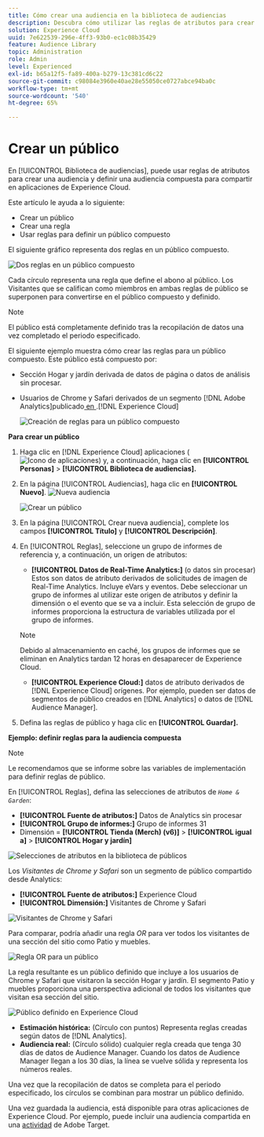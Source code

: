 ```yaml
---
title: Cómo crear una audiencia en la biblioteca de audiencias
description: Descubra cómo utilizar las reglas de atributos para crear una audiencia que se pueda compartir en la Biblioteca de audiencias. Aprenda a configurar una regla y definir una audiencia compuesta.
solution: Experience Cloud
uuid: 7e622539-296e-4ff3-93b0-ec1c08b35429
feature: Audience Library
topic: Administration
role: Admin
level: Experienced
exl-id: b65a12f5-fa89-400a-b279-13c381cd6c22
source-git-commit: c98084e3960e40ae28e55050ce0727abce94ba0c
workflow-type: tm+mt
source-wordcount: '540'
ht-degree: 65%

---
```


# Crear un público

En [!UICONTROL Biblioteca de audiencias], puede usar reglas de atributos para crear una audiencia y definir una audiencia compuesta para compartir en aplicaciones de Experience Cloud.

Este artículo le ayuda a lo siguiente:

* Crear un público
* Crear una regla
* Usar reglas para definir un público compuesto

El siguiente gráfico representa dos reglas en un público compuesto.

![Dos reglas en un público compuesto](assets/audience_sharing.png)

Cada círculo representa una regla que define el abono al público. Los Visitantes que se califican como miembros en ambas reglas de público se superponen para convertirse en el público compuesto y definido.

>[!NOTE]
>
>El público está completamente definido tras la recopilación de datos una vez completado el periodo especificado.

El siguiente ejemplo muestra cómo crear las reglas para un público compuesto. Este público está compuesto por:

* Sección Hogar y jardín derivada de datos de página o datos de análisis sin procesar.
* Usuarios de Chrome y Safari derivados de un segmento [!DNL Adobe Analytics]publicado[ en ](overview.md).[!DNL Experience Cloud]

  ![Creación de reglas para un público compuesto](assets/audience_create.png)

**Para crear un público**

1. Haga clic en [!DNL Experience Cloud] aplicaciones (![Icono de aplicaciones](assets/apps-icon.png)) y, a continuación, haga clic en **[!UICONTROL Personas]** > **[!UICONTROL Biblioteca de audiencias].**

1. En la página [!UICONTROL Audiencias], haga clic en **[!UICONTROL Nuevo]**. ![Nueva audiencia](assets/add_icon_small.png)

   ![Crear un público](assets/audience_create_new.png)

1. En la página [!UICONTROL Crear nueva audiencia], complete los campos **[!UICONTROL Título]** y **[!UICONTROL Descripción]**.
1. En [!UICONTROL Reglas], seleccione un grupo de informes de referencia y, a continuación, un origen de atributos:

   * **[!UICONTROL Datos de Real-Time Analytics:]** (o datos sin procesar) Estos son datos de atributo derivados de solicitudes de imagen de Real-Time Analytics. Incluye eVars y eventos. Debe seleccionar un grupo de informes al utilizar este origen de atributos y definir la dimensión o el evento que se va a incluir. Esta selección de grupo de informes proporciona la estructura de variables utilizada por el grupo de informes.

   >[!NOTE]
   >
   >Debido al almacenamiento en caché, los grupos de informes que se eliminan en Analytics tardan 12 horas en desaparecer de Experience Cloud.

   * **[!UICONTROL Experience Cloud:]** datos de atributo derivados de [!DNL Experience Cloud] orígenes. Por ejemplo, pueden ser datos de segmentos de público creados en [!DNL Analytics] o datos de [!DNL Audience Manager].

1. Defina las reglas de público y haga clic en **[!UICONTROL Guardar].**

**Ejemplo: definir reglas para la audiencia compuesta**

>[!NOTE]
>
>Le recomendamos que se informe sobre las variables de implementación para definir reglas de público.

En [!UICONTROL Reglas], defina las selecciones de atributos de *`Home & Garden`*:

* **[!UICONTROL Fuente de atributos:]** Datos de Analytics sin procesar
* **[!UICONTROL Grupo de informes:]** Grupo de informes 31
* Dimensión = **[!UICONTROL Tienda (Merch) (v6)]** > **[!UICONTROL igual a]** > **[!UICONTROL Hogar y jardín]**

![Selecciones de atributos en la biblioteca de públicos](assets/home_garden.png)

Los *Visitantes de Chrome y Safari* son un segmento de público compartido desde Analytics:

* **[!UICONTROL Fuente de atributos:]** Experience Cloud
* **[!UICONTROL Dimensión:]** Visitantes de Chrome y Safari

![Visitantes de Chrome y Safari](assets/chrome_safari.png)

Para comparar, podría añadir una regla *OR* para ver todos los visitantes de una sección del sitio como Patio y muebles.

![Regla OR para un público](assets/audiences_rule_patio.png)

La regla resultante es un público definido que incluye a los usuarios de Chrome y Safari que visitaron la sección Hogar y jardín. El segmento Patio y muebles proporciona una perspectiva adicional de todos los visitantes que visitan esa sección del sitio.

![Público definido en Experience Cloud](assets/defined_audience.png)

* **Estimación histórica:** (Círculo con puntos) Representa reglas creadas según datos de [!DNL Analytics].
* **Audiencia real:** (Círculo sólido) cualquier regla creada que tenga 30 días de datos de Audience Manager. Cuando los datos de Audience Manager llegan a los 30 días, la línea se vuelve sólida y representa los números reales.

Una vez que la recopilación de datos se completa para el periodo especificado, los círculos se combinan para mostrar un público definido.

Una vez guardada la audiencia, está disponible para otras aplicaciones de Experience Cloud. Por ejemplo, puede incluir una audiencia compartida en una [actividad](https://experienceleague.adobe.com/en/docs/target/using/activities/activities) de Adobe Target.

